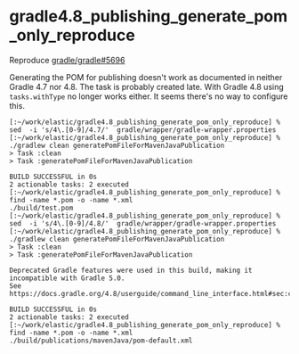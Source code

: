 # gradle4.8_publishing_generate_pom_only_reproduce

Reproduce [gradle/gradle#5696](https://github.com/gradle/gradle/issues/5696)

Generating the POM for publishing doesn't work as documented in neither Gradle 4.7 nor 4.8. 
The task is probably created late. 
With Gradle 4.8 using `tasks.withType` no longer works either. It seems there's no way to configure
this.

```
[:~/work/elastic/gradle4.8_publishing_generate_pom_only_reproduce] % sed  -i 's/4\.[0-9]/4.7/'  gradle/wrapper/gradle-wrapper.properties
[:~/work/elastic/gradle4.8_publishing_generate_pom_only_reproduce] % ./gradlew clean generatePomFileForMavenJavaPublication
> Task :clean
> Task :generatePomFileForMavenJavaPublication

BUILD SUCCESSFUL in 0s
2 actionable tasks: 2 executed
[:~/work/elastic/gradle4.8_publishing_generate_pom_only_reproduce] % find -name *.pom -o -name *.xml
./build/test.pom
[:~/work/elastic/gradle4.8_publishing_generate_pom_only_reproduce] % sed  -i 's/4\.[0-9]/4.8/'  gradle/wrapper/gradle-wrapper.properties
[:~/work/elastic/gradle4.8_publishing_generate_pom_only_reproduce] % ./gradlew clean generatePomFileForMavenJavaPublication
> Task :clean
> Task :generatePomFileForMavenJavaPublication

Deprecated Gradle features were used in this build, making it incompatible with Gradle 5.0.
See https://docs.gradle.org/4.8/userguide/command_line_interface.html#sec:command_line_warnings

BUILD SUCCESSFUL in 0s
2 actionable tasks: 2 executed
[:~/work/elastic/gradle4.8_publishing_generate_pom_only_reproduce] % find -name *.pom -o -name *.xml
./build/publications/mavenJava/pom-default.xml
```

